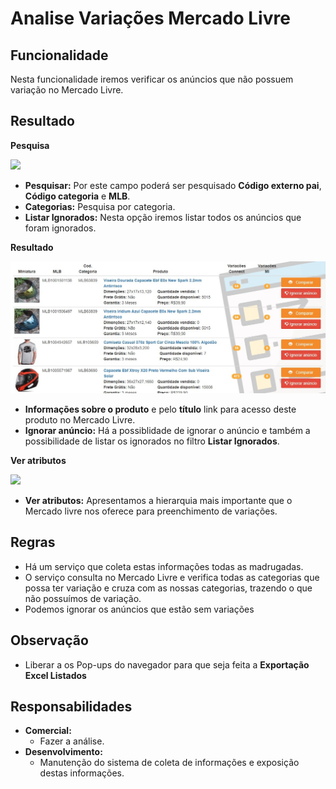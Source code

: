 # Analise Variações Mercado Livre

## Funcionalidade

Nesta funcionalidade iremos verificar os anúncios que não possuem variação no Mercado Livre.

## Resultado

**Pesquisa**

![](http://developers.connectparts.com.br/imagens/analiseVariacoesMl01.png)

* **Pesquisar:** Por este campo poderá ser pesquisado **Código externo pai**, **Código categoria** e **MLB**.
* **Categorias:** Pesquisa por categoria.
* **Listar Ignorados:** Nesta opção iremos listar todos os anúncios que foram ignorados.

**Resultado**

![](../../.gitbook/assets/c_users_rafaeltejeda_appdata_local_packages_microsoft.skypeapp_kzf8qxf38zg5c_localstate_edad1190-986.jpg)

* **Informações sobre o produto** e pelo **título** link para acesso deste produto no Mercado Livre.
* **Ignorar anúncio:** Há a possiblidade de ignorar o anúncio e também a possibilidade de listar os ignorados no filtro **Listar Ignorados**.

**Ver atributos**

![](http://developers.connectparts.com.br/imagens/analiseVariacoesMl03.png)

* **Ver atributos:** Apresentamos a hierarquia mais importante que o Mercado livre nos oferece para preenchimento de variações.

## Regras

* Há um serviço que coleta estas informações todas as madrugadas.
* O serviço consulta no Mercado Livre e verifica todas as categorias que possa ter variação e cruza com as nossas categorias, trazendo o que não possuímos de variação.
* Podemos ignorar os anúncios que estão sem variações

## Observação

* Liberar a os Pop-ups do navegador para que seja feita a **Exportação Excel Listados**

## Responsabilidades

* **Comercial:**
  * Fazer a análise.
* **Desenvolvimento:**
  * Manutenção do sistema de coleta de informações e exposição destas informações.

